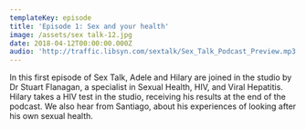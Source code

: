 ```yaml
---
templateKey: episode
title: 'Episode 1: Sex and your health'
image: /assets/sex talk-12.jpg
date: 2018-04-12T00:00:00.000Z
audio: 'http://traffic.libsyn.com/sextalk/Sex_Talk_Podcast_Preview.mp3'
---
```

In this first episode of Sex Talk, Adele and Hilary are joined in the studio by Dr Stuart Flanagan, a specialist in Sexual Health, HIV, and Viral Hepatitis. Hilary takes a HIV test in the studio, receiving his results at the end of the podcast. We also hear from Santiago, about his experiences of looking after his own sexual health.
